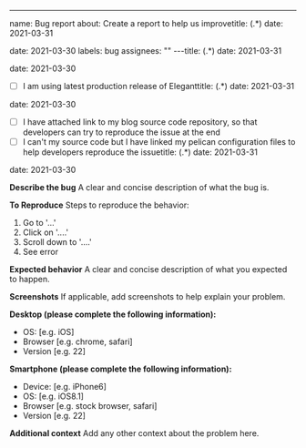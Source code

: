 ---
name: Bug report
about: Create a report to help us improvetitle: (.*)
date: 2021-03-31

date: 2021-03-30
labels: bug
assignees: ""
---title: (.*)
date: 2021-03-31

date: 2021-03-30

- [ ] I am using latest production release of Eleganttitle: (.*)
date: 2021-03-31

date: 2021-03-30

- [ ] I have attached link to my blog source code repository, so that developers can try to reproduce the issue at the end
- [ ] I can't my source code but I have linked my pelican configuration files to help developers reproduce the issuetitle: (.*)
date: 2021-03-31

date: 2021-03-30

**Describe the bug**
A clear and concise description of what the bug is.

**To Reproduce**
Steps to reproduce the behavior:

1. Go to '...'
2. Click on '....'
3. Scroll down to '....'
4. See error

**Expected behavior**
A clear and concise description of what you expected to happen.

**Screenshots**
If applicable, add screenshots to help explain your problem.

**Desktop (please complete the following information):**

- OS: [e.g. iOS]
- Browser [e.g. chrome, safari]
- Version [e.g. 22]

**Smartphone (please complete the following information):**

- Device: [e.g. iPhone6]
- OS: [e.g. iOS8.1]
- Browser [e.g. stock browser, safari]
- Version [e.g. 22]

**Additional context**
Add any other context about the problem here.
